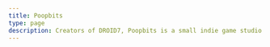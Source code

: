 ```yaml
---
title: Poopbits
type: page
description: Creators of DROID7, Poopbits is a small indie game studio focused on retro pixelart games.
---
```

